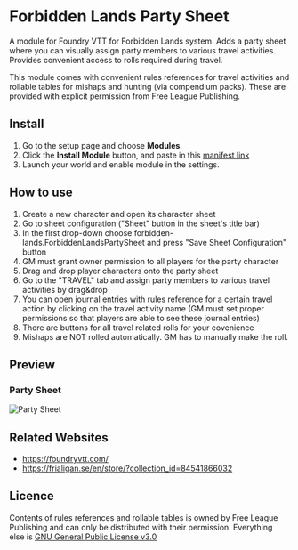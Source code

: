 # Forbidden Lands Party Sheet
A module for Foundry VTT for Forbidden Lands system.
Adds a party sheet where you can visually assign party members to various travel activities. Provides convenient access to rolls required during travel.

This module comes with convenient rules references for travel activities and rollable tables for mishaps and hunting (via compendium packs). These are provided with explicit permission from Free League Publishing.

## Install
1. Go to the setup page and choose **Modules**.
2. Click the **Install Module** button, and paste in this [manifest link](https://raw.githubusercontent.com/maxstar/forbidden-lands-party-sheet/master/module.json)
3. Launch your world and enable module in the settings.

## How to use
1. Create a new character and open its character sheet
2. Go to sheet configuration ("Sheet" button in the sheet's title bar)
3. In the first drop-down choose forbidden-lands.ForbiddenLandsPartySheet and press "Save Sheet Configuration" button
4. GM must grant owner permission to all players for the party character
5. Drag and drop player characters onto the party sheet
6. Go to the "TRAVEL" tab and assign party members to various travel activities by drag&drop
7. You can open journal entries with rules reference for a certain travel action by clicking on the travel activity name (GM must set proper permissions so that players are able to see these journal entries)
8. There are buttons for all travel related rolls for your covenience
9. Mishaps are NOT rolled automatically. GM has to manually make the roll.

## Preview
### Party Sheet
![Party Sheet](https://github.com/maxstar/forbidden-lands-party-sheet/blob/master/assets/example.png?raw=true)

## Related Websites
- https://foundryvtt.com/
- https://frialigan.se/en/store/?collection_id=84541866032

## Licence
Contents of rules references and rollable tables is owned by Free League Publishing and can only be distributed with their permission.
Everything else is [GNU General Public License v3.0](https://choosealicense.com/licenses/gpl-3.0/)
